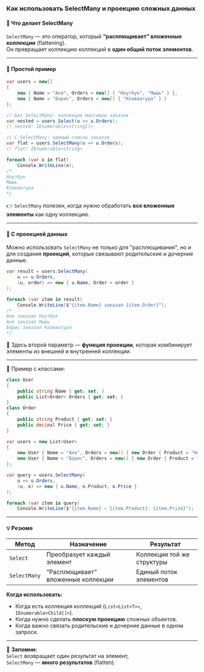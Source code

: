 ### Как использовать SelectMany и проекцию сложных данных

#### 📘 Что делает SelectMany
`SelectMany` — это оператор, который **“расплющивает” вложенные коллекции** (flattening).  
Он превращает коллекцию коллекций в **один общий поток элементов**.

---

#### 🧩 Простой пример
```csharp
var users = new[]
{
    new { Name = "Аня", Orders = new[] { "Ноутбук", "Мышь" } },
    new { Name = "Борис", Orders = new[] { "Клавиатура" } }
};

// Без SelectMany: коллекция массивов заказов
var nested = users.Select(u => u.Orders);
// nested: IEnumerable<string[]>

// С SelectMany: единый список заказов
var flat = users.SelectMany(u => u.Orders);
// flat: IEnumerable<string>

foreach (var o in flat)
    Console.WriteLine(o);
/*
Ноутбук
Мышь
Клавиатура
*/
```
👉 `SelectMany` полезен, когда нужно обработать **все вложенные элементы** как одну коллекцию.

---

#### 🧱 С проекцией данных
Можно использовать `SelectMany` не только для "расплющивания", но и для создания **проекций**, которые связывают родительские и дочерние данные.
```csharp
var result = users.SelectMany(
    u => u.Orders,
    (u, order) => new { u.Name, Order = order }
);

foreach (var item in result)
    Console.WriteLine($"{item.Name} заказал {item.Order}");
/*
Аня заказал Ноутбук
Аня заказал Мышь
Борис заказал Клавиатура
*/
```
📌 Здесь второй параметр — **функция проекции**, которая комбинирует элементы из внешней и внутренней коллекции.

---
🧠 Пример с классами:
```csharp
class User
{
    public string Name { get; set; }
    public List<Order> Orders { get; set; }
}
class Order
{
    public string Product { get; set; }
    public decimal Price { get; set; }
}

var users = new List<User>
{
    new User { Name = "Аня", Orders = new() { new Order { Product = "Ноутбук", Price = 500 } } },
    new User { Name = "Борис", Orders = new() { new Order { Product = "Мышь", Price = 50 }, new Order { Product = "Клавиатура", Price = 100 } } }
};

var query = users.SelectMany(
    u => u.Orders,
    (u, o) => new { u.Name, o.Product, o.Price }
);

foreach (var item in query)
    Console.WriteLine($"{item.Name} — {item.Product}: {item.Price}");
```

---
#### 💡 Резюме

| Метод        | Назначение                         | Результат                  |
| ------------ | ---------------------------------- | -------------------------- |
| `Select`     | Преобразует каждый элемент         | Коллекция той же структуры |
| `SelectMany` | “Расплющивает” вложенные коллекции | Единый поток элементов     |
**Когда использовать:**

- Когда есть коллекция коллекций (`List<List<T>>`, `IEnumerable<Child[]>`).
- Когда нужно сделать **плоскую проекцию** сложных объектов.
- Когда важно связать родительские и дочерние данные в одном запросе.

---
📎 **Запомни:**  
`Select` возвращает один результат на элемент,  
`SelectMany` — **много результатов** (flatten).
